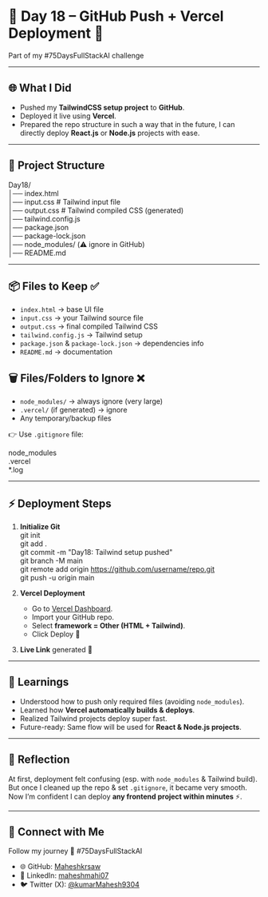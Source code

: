 # 📅 Day 18 – GitHub Push + Vercel Deployment 🚀  
Part of my #75DaysFullStackAI challenge  

---

## 🌐 What I Did  
- Pushed my **TailwindCSS setup project** to **GitHub**.  
- Deployed it live using **Vercel**.  
- Prepared the repo structure in such a way that in the future, I can directly deploy **React.js** or **Node.js** projects with ease.  

---

## 📂 Project Structure  

Day18/  
│── index.html  
│── input.css        # Tailwind input file  
│── output.css       # Tailwind compiled CSS (generated)  
│── tailwind.config.js  
│── package.json  
│── package-lock.json  
│── node_modules/    (⚠️ ignore in GitHub)  
│── README.md  

---

## 📦 Files to Keep ✅  
- `index.html` → base UI file  
- `input.css` → your Tailwind source file  
- `output.css` → final compiled Tailwind CSS  
- `tailwind.config.js` → Tailwind setup  
- `package.json` & `package-lock.json` → dependencies info  
- `README.md` → documentation  

## 🗑️ Files/Folders to Ignore ❌  
- `node_modules/` → always ignore (very large)  
- `.vercel/` (if generated) → ignore  
- Any temporary/backup files  

👉 Use `.gitignore` file:  

node_modules  
.vercel  
*.log  

---

## ⚡ Deployment Steps  
1. **Initialize Git**  
   git init  
   git add .  
   git commit -m "Day18: Tailwind setup pushed"  
   git branch -M main  
   git remote add origin https://github.com/username/repo.git  
   git push -u origin main  

2. **Vercel Deployment**  
   - Go to [Vercel Dashboard](https://vercel.com).  
   - Import your GitHub repo.  
   - Select **framework = Other (HTML + Tailwind)**.  
   - Click Deploy 🚀  

3. **Live Link** generated 🎉  

---

## 🔑 Learnings  
- Understood how to push only required files (avoiding `node_modules`).  
- Learned how **Vercel automatically builds & deploys**.  
- Realized Tailwind projects deploy super fast.  
- Future-ready: Same flow will be used for **React & Node.js projects**.  

---

## 🎯 Reflection  
At first, deployment felt confusing (esp. with `node_modules` & Tailwind build).  
But once I cleaned up the repo & set `.gitignore`, it became very smooth.  
Now I’m confident I can deploy **any frontend project within minutes** ⚡.  

---

## 🔗 Connect with Me  
Follow my journey 🚀 #75DaysFullStackAI  

- 🌐 GitHub: [Maheshkrsaw](https://github.com/Maheshkrsaw)  
- 💼 LinkedIn: [maheshmahi07](https://www.linkedin.com/in/maheshmahi07)  
- 🐦 Twitter (X): [@kumarMahesh9304](https://x.com/kumarMahesh9304)  
